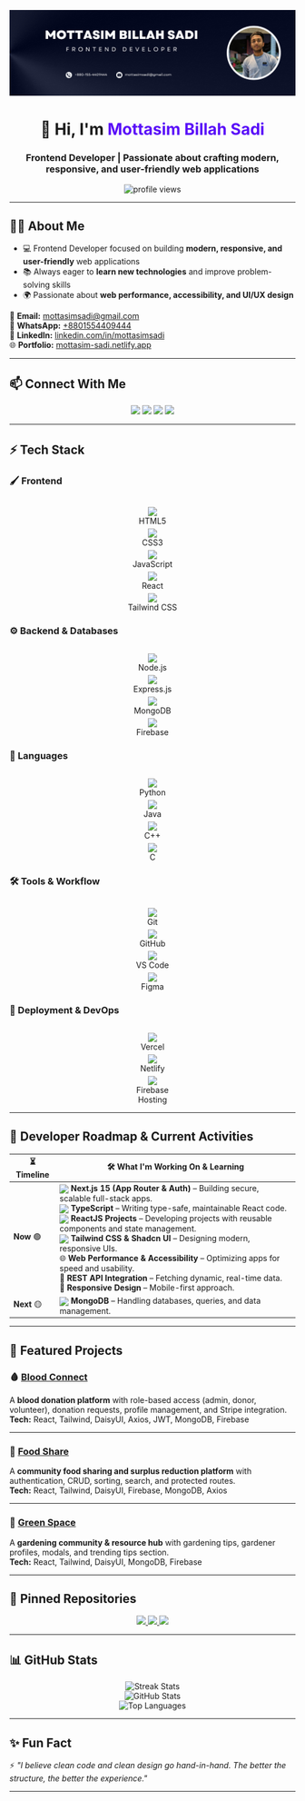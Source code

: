 <!-- Banner -->
<p align="center">
  <a href="https://www.facebook.com/mottasim.sadi">
    <img src="https://github.com/mottasimsadi/mottasimsadi/blob/main/Images/Banner.png" alt="Banner" />
  </a>
</p>

<h1 align="center">👋 Hi, I'm <span style="color:#5A0EF8;">Mottasim Billah Sadi</span></h1>
<h3 align="center">Frontend Developer | Passionate about crafting modern, responsive, and user-friendly web applications</h3>

<p align="center">
  <img src="https://komarev.com/ghpvc/?username=mottasimsadi&label=Profile%20Views&color=5A0EF8&style=flat" alt="profile views" />
</p>

---

## 👨‍💻 About Me
- 💻 Frontend Developer focused on building **modern, responsive, and user-friendly** web applications  
- 📚 Always eager to **learn new technologies** and improve problem-solving skills  
- 🌍 Passionate about **web performance, accessibility, and UI/UX design**  

📧 **Email:** [mottasimsadi@gmail.com](mailto:mottasimsadi@gmail.com)  
📱 **WhatsApp:** [+8801554409444](https://wa.me/+8801554409444)  
🔗 **LinkedIn:** [linkedin.com/in/mottasimsadi](https://www.linkedin.com/in/mottasimsadi/)  
🌐 **Portfolio:** [mottasim-sadi.netlify.app](https://mottasim-sadi.netlify.app/)  

---

## 📫 Connect With Me
<p align="center">
  <a href="https://www.linkedin.com/in/mottasimsadi/"><img src="https://img.shields.io/badge/-LinkedIn-0A66C2?style=for-the-badge&logo=linkedin&logoColor=white" /></a>
  <a href="https://www.facebook.com/mottasim.sadi/"><img src="https://img.shields.io/badge/-Facebook-1877F2?style=for-the-badge&logo=facebook&logoColor=white" /></a>
  <a href="https://wa.me/+8801554409444"><img src="https://img.shields.io/badge/-WhatsApp-25D366?style=for-the-badge&logo=whatsapp&logoColor=white" /></a>
  <a href="mailto:mottasimsadi@gmail.com"><img src="https://img.shields.io/badge/-Email-D14836?style=for-the-badge&logo=gmail&logoColor=white" /></a>
</p>

---

## ⚡ Tech Stack

### 🖌️ Frontend
<p align="center" style="display: flex; justify-content: center; flex-wrap: wrap; gap: 20px;">
  <div style="display: flex; flex-direction: column; align-items: center; margin: 5px;">
    <img src="https://skillicons.dev/icons?i=html" />
    <span>HTML5</span>
  </div>
  <div style="display: flex; flex-direction: column; align-items: center; margin: 5px;">
    <img src="https://skillicons.dev/icons?i=css" />
    <span>CSS3</span>
  </div>
  <div style="display: flex; flex-direction: column; align-items: center; margin: 5px;">
    <img src="https://skillicons.dev/icons?i=js" />
    <span>JavaScript</span>
  </div>
  <div style="display: flex; flex-direction: column; align-items: center; margin: 5px;">
    <img src="https://skillicons.dev/icons?i=react" />
    <span>React</span>
  </div>
  <div style="display: flex; flex-direction: column; align-items: center; margin: 5px;">
    <img src="https://skillicons.dev/icons?i=tailwind" />
    <span>Tailwind CSS</span>
  </div>
</p>

### ⚙️ Backend & Databases
<p align="center" style="display: flex; justify-content: center; flex-wrap: wrap; gap: 20px;">
  <div style="display: flex; flex-direction: column; align-items: center; margin: 5px;">
    <img src="https://skillicons.dev/icons?i=nodejs" />
    <span>Node.js</span>
  </div>
  <div style="display: flex; flex-direction: column; align-items: center; margin: 5px;">
    <img src="https://skillicons.dev/icons?i=express" />
    <span>Express.js</span>
  </div>
  <div style="display: flex; flex-direction: column; align-items: center; margin: 5px;">
    <img src="https://skillicons.dev/icons?i=mongodb" />
    <span>MongoDB</span>
  </div>
  <div style="display: flex; flex-direction: column; align-items: center; margin: 5px;">
    <img src="https://skillicons.dev/icons?i=firebase" />
    <span>Firebase</span>
  </div>
</p>

### 📝 Languages
<p align="center" style="display: flex; justify-content: center; flex-wrap: wrap; gap: 20px;">
  <div style="display: flex; flex-direction: column; align-items: center; margin: 5px;">
    <img src="https://skillicons.dev/icons?i=python" />
    <span>Python</span>
  </div>
  <div style="display: flex; flex-direction: column; align-items: center; margin: 5px;">
    <img src="https://skillicons.dev/icons?i=java" />
    <span>Java</span>
  </div>
  <div style="display: flex; flex-direction: column; align-items: center; margin: 5px;">
    <img src="https://skillicons.dev/icons?i=cpp" />
    <span>C++</span>
  </div>
  <div style="display: flex; flex-direction: column; align-items: center; margin: 5px;">
    <img src="https://skillicons.dev/icons?i=c" />
    <span>C</span>
  </div>
</p>

### 🛠️ Tools & Workflow
<p align="center" style="display: flex; justify-content: center; flex-wrap: wrap; gap: 20px;">
  <div style="display: flex; flex-direction: column; align-items: center; margin: 5px;">
    <img src="https://skillicons.dev/icons?i=git" />
    <span>Git</span>
  </div>
  <div style="display: flex; flex-direction: column; align-items: center; margin: 5px;">
    <img src="https://skillicons.dev/icons?i=github" />
    <span>GitHub</span>
  </div>
  <div style="display: flex; flex-direction: column; align-items: center; margin: 5px;">
    <img src="https://skillicons.dev/icons?i=vscode" />
    <span>VS Code</span>
  </div>
  <div style="display: flex; flex-direction: column; align-items: center; margin: 5px;">
    <img src="https://skillicons.dev/icons?i=figma" />
    <span>Figma</span>
  </div>
</p>

### 🚀 Deployment & DevOps
<p align="center" style="display: flex; justify-content: center; flex-wrap: wrap; gap: 20px;">
  <div style="display: flex; flex-direction: column; align-items: center; margin: 5px;">
    <img src="https://skillicons.dev/icons?i=vercel" />
    <span>Vercel</span>
  </div>
  <div style="display: flex; flex-direction: column; align-items: center; margin: 5px;">
    <img src="https://skillicons.dev/icons?i=netlify" />
    <span>Netlify</span>
  </div>
  <div style="display: flex; flex-direction: column; align-items: center; margin: 5px;">
    <img src="https://skillicons.dev/icons?i=firebase" />
    <span style="text-align: center;">Firebase<br>Hosting</span>
  </div>
</p>

---

## 📖 Developer Roadmap & Current Activities

<div align="center">

| ⏳ Timeline | 🛠️ What I'm Working On & Learning |
|------------|----------------------------------|
| **Now** 🟢 | <img src="https://skillicons.dev/icons?i=nextjs" width="20" style="vertical-align:middle;"/> **Next.js 15 (App Router & Auth)** – Building secure, scalable full-stack apps.<br><img src="https://skillicons.dev/icons?i=typescript" width="20" style="vertical-align:middle;"/> **TypeScript** – Writing type-safe, maintainable React code.<br><img src="https://skillicons.dev/icons?i=react" width="20" style="vertical-align:middle;"/> **ReactJS Projects** – Developing projects with reusable components and state management.<br><img src="https://skillicons.dev/icons?i=tailwind" width="20" style="vertical-align:middle;"/> **Tailwind CSS & Shadcn UI** – Designing modern, responsive UIs.<br>🌐 **Web Performance & Accessibility** – Optimizing apps for speed and usability.<br>🧩 **REST API Integration** – Fetching dynamic, real-time data.<br>📱 **Responsive Design** – Mobile-first approach. |
| **Next** 🟡 | <img src="https://skillicons.dev/icons?i=mongodb" width="20" style="vertical-align:middle;"/> **MongoDB** – Handling databases, queries, and data management. |
</div>

---

## 🚀 Featured Projects

### 🩸 [Blood Connect](https://github.com/mottasimsadi/blood-connect-client)
A **blood donation platform** with role-based access (admin, donor, volunteer), donation requests, profile management, and Stripe integration.  
**Tech:** React, Tailwind, DaisyUI, Axios, JWT, MongoDB, Firebase  

---

### 🍲 [Food Share](https://github.com/mottasimsadi/food-share-client)
A **community food sharing and surplus reduction platform** with authentication, CRUD, sorting, search, and protected routes.  
**Tech:** React, Tailwind, DaisyUI, Firebase, MongoDB, Axios  

---

### 🌱 [Green Space](https://github.com/mottasimsadi/green-space-client)
A **gardening community & resource hub** with gardening tips, gardener profiles, modals, and trending tips section.  
**Tech:** React, Tailwind, DaisyUI, MongoDB, Firebase  

---

## 📌 Pinned Repositories
<p align="center">
  <a href="https://github.com/mottasimsadi/blood-connect-client">
    <img src="https://github-readme-stats.vercel.app/api/pin/?username=mottasimsadi&repo=blood-connect-client&theme=radical" />
  </a>
  <a href="https://github.com/mottasimsadi/food-share-client">
    <img src="https://github-readme-stats.vercel.app/api/pin/?username=mottasimsadi&repo=food-share-client&theme=radical" />
  </a>
  <a href="https://github.com/mottasimsadi/green-space-client">
    <img src="https://github-readme-stats.vercel.app/api/pin/?username=mottasimsadi&repo=green-space-client&theme=radical" />
  </a>
</p>

---

## 📊 GitHub Stats
<p align="center">
  <img src="https://github-readme-streak-stats.herokuapp.com/?user=mottasimsadi&theme=radical" alt="Streak Stats" />
  <br/>
  <img src="https://github-readme-stats.vercel.app/api?username=mottasimsadi&show_icons=true&theme=radical" alt="GitHub Stats" />
  <br/>
  <img src="https://github-readme-stats.vercel.app/api/top-langs/?username=mottasimsadi&layout=compact&theme=radical" alt="Top Languages" />
</p>

---

## ✨ Fun Fact
⚡ *"I believe clean code and clean design go hand-in-hand. The better the structure, the better the experience."*  

---
